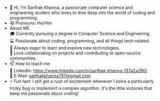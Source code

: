 - 👋 Hi, I’m Sarthak Khanna, a passionate computer science and engineering student who loves to dive deep into the world of coding and programming.
- 😄 Pronouns: He/Him
- About ME  
    🎓 Currently pursuing a degree in Computer Science and Engineering.  
    💻 Passionate about coding, programming, and all things tech-related.  
    🌱 Always eager to learn and explore new technologies.  
    🚀 Love collaborating on projects and contributing to open-source communities.  
- 📫 How to reach me  
    👔 LinkedIn: https://www.linkedin.com/in/sarthak-khanna-137a2a290/  
    📧 E-Mail: sarthakkhanna797@gmail.com
- ⚡ Fun fact: I still get a rush of excitement whenever I solve a particularly tricky bug or implement a complex algorithm. It's the little victories that keep me passionate about coding!
